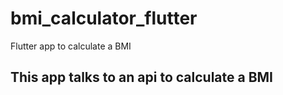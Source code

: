 # bmi_calculator_flutter

Flutter app to calculate a BMI

## This app talks to an api to calculate a BMI